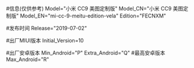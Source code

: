 #信息(仅供参考)
Model="小米 CC9 美图定制版"
Model_CN="小米 CC9 美图定制版"
Model_EN="mi-cc-9-meitu-edition-vela"
Edition="FECNXM"

#发布时间
Release="2019-07-02"

#出厂MIUI版本
Initial_Version=10

#出厂安卓版本
Min_Android="P"
Extra_Android="Q"
#最高安卓版本
Max_Android="R"
